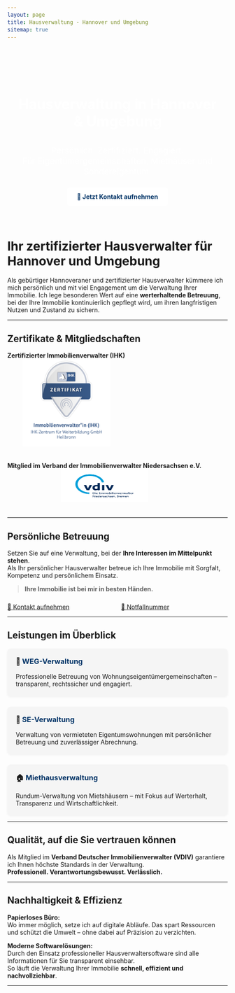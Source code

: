 ```yaml
---
layout: page
title: Hausverwaltung - Hannover und Umgebung
sitemap: true
---
```

<!-- Herobereich Start -->
<div style="position: relative; overflow: hidden; height: 400px; margin-bottom: 2rem; border-radius: 8px;">

  <!-- Unscharfes Hintergrundbild -->
  <div style="position: absolute; top: 0; left: 0; width: 100%; height: 100%; background: url('/assets/img/dsc_0031.jpg') center center / cover no-repeat; filter: blur(5px) brightness(0.8); z-index: 1;">
  </div>

  <!-- Inhalt -->
  <div style="position: relative; z-index: 2; display: flex; flex-direction: column; justify-content: center; align-items: center; height: 100%; color: white; text-align: center; padding: 1rem;">
    <h1 style="font-size: 2rem; margin-bottom: 1rem;">Hausverwaltung in Hannover & Umgebung</h1>
    <p style="font-size: 1.2rem; max-width: 700px; margin-bottom: 1.5rem;">
      Persönlich. Zertifiziert. Engagiert.<br>
      Für Eigentümergemeinschaften, Miethäuser und Sondereigentum.
    </p>
    <a href="/kontakt/" style="background-color: #ffffff; color: #003366; padding: 0.8rem 1.4rem; border-radius: 6px; text-decoration: none; font-weight: bold;">
      📩 Jetzt Kontakt aufnehmen
    </a>
  </div>

</div>

<!-- Herobereich Ende -->


# Ihr zertifizierter Hausverwalter für Hannover und Umgebung

Als gebürtiger Hannoveraner und zertifizierter Hausverwalter kümmere ich mich persönlich und mit viel Engagement um die Verwaltung Ihrer Immobilie. Ich lege besonderen Wert auf eine **werterhaltende Betreuung**, bei der Ihre Immobilie kontinuierlich gepflegt wird, um ihren langfristigen Nutzen und Zustand zu sichern.

---

## Zertifikate & Mitgliedschaften

<div id="certificates_logos" style="display: flex; gap: 2rem; flex-wrap: wrap; align-items: center; margin-bottom: 2rem;">
  
<div style="text-align: center;">
  <div><strong>Zertifizierter Immobilienverwalter (IHK)</strong></div>
  <a href="https://badges.ihk-kompetenz.plus/assertion/f215ab3c-9e25-4efe-83a8-da10036371b5?id=U2FsdGVkX19lBDNHu0Cv1IgLjduX0Ui/m%209pxj/c1hfx1jaMzmEQjGfhNLWDXZfG4GEqCM/fldCq4QhMBqIaBQ==" target="_blank">
    <img src="/assets/img/nachweise-und-zertifikate/badge.png" alt="Immobilienverwalter (IHK)" class="certificate" width="200" height="200">
  </a>
</div>

<div style="text-align: center;">
  <div><strong>Mitglied im Verband der Immobilienverwalter Niedersachsen e.V.</strong></div>
  <a href="https://vdiv-niedersachsen-bremen.de/" target="_blank">
    <img src="/assets/img/vdivlogo.png" alt="Mitgliedschaft im VDIV Niedersachsen" width="200" height="75">
  </a>
</div>

</div>

---

## Persönliche Betreuung

Setzen Sie auf eine Verwaltung, bei der **Ihre Interessen im Mittelpunkt stehen**.  
Als Ihr persönlicher Hausverwalter betreue ich Ihre Immobilie mit Sorgfalt, Kompetenz und persönlichem Einsatz.

> **Ihre Immobilie ist bei mir in besten Händen.**

<div style="margin-top: 1.5rem; display: flex; flex-wrap: wrap; gap: 1rem;">

<a href="/kontakt/" class="button-link" style="flex: 1; min-width: 220px;">
  📨 Kontakt aufnehmen
</a>


<a href="/notfall/" class="button-link red" style="flex: 1; min-width: 220px;">
  🚨 Notfallnummer
</a>


</div>

---

## Leistungen im Überblick

<div style="display: flex; flex-wrap: wrap; gap: 1.5rem; margin-top: 1rem;">

<!-- WEG-Verwaltung -->
<div style="flex: 1 1 280px; background: #f5f5f5; padding: 1.2rem; border-radius: 8px; box-shadow: 0 2px 5px rgba(0,0,0,0.05);">
  <h3 style="margin-top: 0;">🏢 <a href="/weg-verwaltung/" style="text-decoration: none; color: #003366;">WEG-Verwaltung</a></h3>
  <p style="margin-bottom: 0;">Professionelle Betreuung von Wohnungseigentümergemeinschaften – transparent, rechtssicher und engagiert.</p>
</div>

<!-- Sondereigentumsverwaltung -->
<div style="flex: 1 1 280px; background: #f5f5f5; padding: 1.2rem; border-radius: 8px; box-shadow: 0 2px 5px rgba(0,0,0,0.05);">
  <h3 style="margin-top: 0;">🔑 <a href="/sondereigentumsverwaltung/" style="text-decoration: none; color: #003366;">SE-Verwaltung</a></h3>
  <p style="margin-bottom: 0;">Verwaltung von vermieteten Eigentumswohnungen mit persönlicher Betreuung und zuverlässiger Abrechnung.</p>
</div>

<!-- Miethausverwaltung -->
<div style="flex: 1 1 280px; background: #f5f5f5; padding: 1.2rem; border-radius: 8px; box-shadow: 0 2px 5px rgba(0,0,0,0.05);">
  <h3 style="margin-top: 0;">🏠 <a href="/miethausverwaltung/" style="text-decoration: none; color: #003366;">Miethausverwaltung</a></h3>
  <p style="margin-bottom: 0;">Rundum-Verwaltung von Mietshäusern – mit Fokus auf Werterhalt, Transparenz und Wirtschaftlichkeit.</p>
</div>

</div>

---

## Qualität, auf die Sie vertrauen können

Als Mitglied im **Verband Deutscher Immobilienverwalter (VDIV)** garantiere ich Ihnen höchste Standards in der Verwaltung.  
**Professionell. Verantwortungsbewusst. Verlässlich.**

---

## Nachhaltigkeit & Effizienz

**Papierloses Büro:**  
Wo immer möglich, setze ich auf digitale Abläufe. Das spart Ressourcen und schützt die Umwelt – ohne dabei auf Präzision zu verzichten.

**Moderne Softwarelösungen:**  
Durch den Einsatz professioneller Hausverwaltersoftware sind alle Informationen für Sie transparent einsehbar.  
So läuft die Verwaltung Ihrer Immobilie **schnell, effizient und nachvollziehbar**.

---

